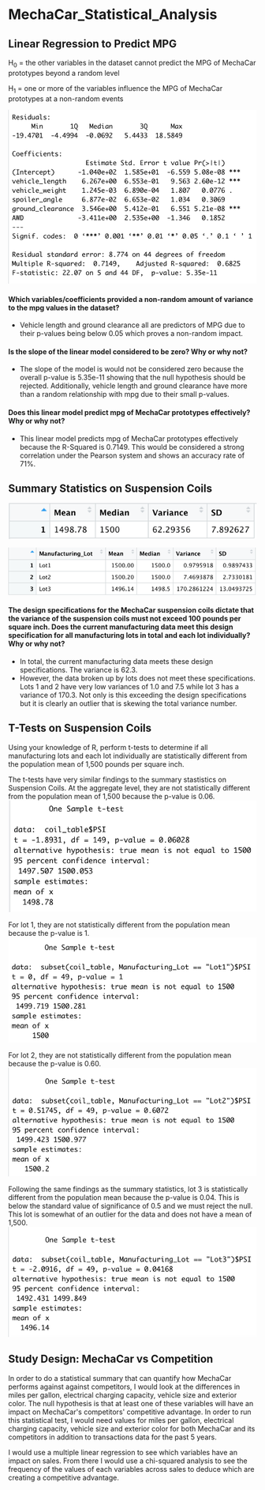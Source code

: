 # MechaCar_Statistical_Analysis


## Linear Regression to Predict MPG

H<sub>0</sub> = the other variables in the dataset cannot predict the MPG of MechaCar prototypes beyond a random level

H<sub>1</sub> = one or more of the variables influence the MPG of MechaCar prototypes at a non-random events

![MPG Linear Regression](https://github.com/chloebellehooton/MechaCar_Statistical_Analysis/blob/main/Images/mpg_lin_reg.png)

#### Which variables/coefficients provided a non-random amount of variance to the mpg values in the dataset?
- Vehicle length and ground clearance all are predictors of MPG due to their p-values being below 0.05 which proves a non-random impact.

#### Is the slope of the linear model considered to be zero? Why or why not?
- The slope of the model is would not be considered zero because the overall p-value is 5.35e-11 showing that the null hypothesis should be rejected. Additionally, vehicle length and ground clearance have more than a random relationship with mpg due to their small p-values. 

#### Does this linear model predict mpg of MechaCar prototypes effectively? Why or why not?
- This linear model predicts mpg of MechaCar prototypes effectively because the R-Squared is 0.7149. This would be considered a strong correlation under the Pearson system and shows an accuracy rate of 71%. 


## Summary Statistics on Suspension Coils

![Total Summary](https://github.com/chloebellehooton/MechaCar_Statistical_Analysis/blob/main/Images/total_summary.png)

![Lot Summary](https://github.com/chloebellehooton/MechaCar_Statistical_Analysis/blob/main/Images/lot_summary.png)

#### The design specifications for the MechaCar suspension coils dictate that the variance of the suspension coils must not exceed 100 pounds per square inch. Does the current manufacturing data meet this design specification for all manufacturing lots in total and each lot individually? Why or why not?
- In total, the current manufacturing data meets these design specifications. The variance is 62.3. 
- However, the data broken up by lots does not meet these specifications. Lots 1 and 2 have very low variances of 1.0 and 7.5 while lot 3 has a variance of 170.3. Not only is this exceeding the design specifications but it is clearly an outlier that is skewing the total variance number. 


## T-Tests on Suspension Coils

Using your knowledge of R, perform t-tests to determine if all manufacturing lots and each lot individually are statistically different from the population mean of 1,500 pounds per square inch.

The t-tests have very similar findings to the summary stastistics on Suspension Coils. At the aggregate level, they are not statistically different from the population mean of 1,500 because the p-value is 0.06. 
![All lots](https://github.com/chloebellehooton/MechaCar_Statistical_Analysis/blob/main/Images/t_test_all.png)

For lot 1, they are not statistically different from the population mean because the p-value is 1. 
![Lot 1](https://github.com/chloebellehooton/MechaCar_Statistical_Analysis/blob/main/Images/t_test_lot1.png)


For lot 2, they are not statistically different from the population mean because the p-value is 0.60. 
![Lot 2](https://github.com/chloebellehooton/MechaCar_Statistical_Analysis/blob/main/Images/t_test_lot2.png)

Following the same findings as the summary statistics, lot 3 is statistically different from the population mean because the p-value is 0.04. This is below the standard value of significance of 0.5 and we must reject the null. This lot is somewhat of an outlier for the data and does not have a mean of 1,500. 
![Lot 3](https://github.com/chloebellehooton/MechaCar_Statistical_Analysis/blob/main/Images/t_test_lot3.png)


## Study Design: MechaCar vs Competition

In order to do a statistical summary that can quantify how MechaCar performs against against competitors, I would look at the differences in miles per gallon, electrical charging capacity, vehicle size and exterior color. The null hypothesis is that at least one of these variables will have an impact on MechaCar's competitors' competitive advantage. In order to run this statistical test, I would need values for miles per gallon, electrical charging capacity, vehicle size and exterior color for both MechaCar and its competitors in addition to transactions data for the past 5 years. 

I would use a multiple linear regression to see which variables have an impact on sales. From there I would use a chi-squared analysis to see the frequency of the values of each variables across sales to deduce which are creating a competitive advantage. 

